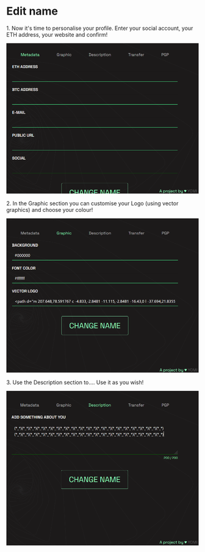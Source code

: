 # Edit name

1\. Now it's time to personalise your profile. Enter your social account, your ETH address, your website and confirm!&#x20;

![](<../.gitbook/assets/Immagine 2022-02-17 174836.png>)

2\. In the Graphic section you can customise your Logo (using vector graphics) and choose your colour!&#x20;

![](<../.gitbook/assets/Immagine 2022-02-17 175010.png>)

3\. Use the Description section to.... Use it as you wish!

![](<../.gitbook/assets/Immagine 2022-02-17 175310.png>)

